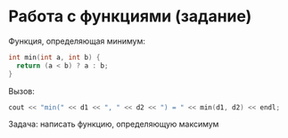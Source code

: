 Работа с функциями (задание)
============================

Функция, определяющая минимум:
```cpp
int min(int a, int b) {
  return (a < b) ? a : b;
}
```

Вызов:
```cpp 
cout << "min(" << d1 << ", " << d2 << ") = " << min(d1, d2) << endl;
```

Задача: написать функцию, определяющую максимум